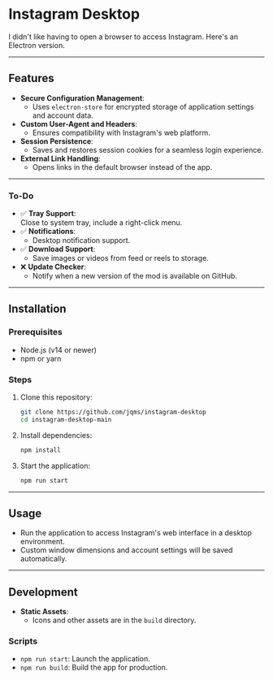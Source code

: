 # Instagram Desktop

I didn't like having to open a browser to access Instagram. Here's an Electron version.

---

## Features

- **Secure Configuration Management**: 
  - Uses `electron-store` for encrypted storage of application settings and account data.
- **Custom User-Agent and Headers**: 
  - Ensures compatibility with Instagram's web platform.
- **Session Persistence**: 
  - Saves and restores session cookies for a seamless login experience.
- **External Link Handling**: 
  - Opens links in the default browser instead of the app.

---

### **To-Do**
- ✅ **Tray Support**:  
  Close to system tray, include a right-click menu.
- ✅ **Notifications**:
  - Desktop notification support.
- ✅ **Download Support**:  
  - Save images or videos from feed or reels to storage.
- ❌ **Update Checker**:  
  - Notify when a new version of the mod is available on GitHub.

---

## Installation

### Prerequisites
- Node.js (v14 or newer)
- npm or yarn

### Steps
1. Clone this repository:
   ```bash
   git clone https://github.com/jqms/instagram-desktop
   cd instagram-desktop-main
   ```
2. Install dependencies:
   ```bash
   npm install
   ```
3. Start the application:
   ```bash
   npm run start
   ```

---

## Usage

- Run the application to access Instagram's web interface in a desktop environment.
- Custom window dimensions and account settings will be saved automatically.

---

## Development
- **Static Assets**:
  - Icons and other assets are in the `build` directory.

### Scripts
- `npm run start`: Launch the application.
- `npm run build`: Build the app for production.
